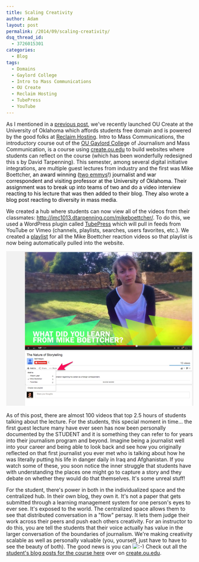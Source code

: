 ```yaml
---
title: Scaling Creativity
author: Adam
layout: post
permalink: /2014/09/scaling-creativity/
dsq_thread_id:
  - 3726015301
categories:
  - Blog
tags:
  - Domains
  - Gaylord College
  - Intro to Mass Communications
  - OU Create
  - Reclaim Hosting
  - TubePress
  - YouTube
---
```

As I mentioned in a <a href="http://adamcroom.com/2014/08/piloting-domains-via-ou-create/" target="_blank">previous post</a>, we've recently launched OU Create at the University of Oklahoma which affords students free domain and is powered by the good folks at <a href="http://www.reclaimhosting.com" target="_blank">Reclaim Hosting</a>. Intro to Mass Communications, the introductory course out of the <a href="http://ou.edu/gaylord" target="_blank">OU Gaylord Colleg</a>e of Journalism and Mass Communication, is a course using <a href="http://create.ou.edu" target="_blank">create.ou.edu</a> to build websites where students can reflect on the course (which has been wonderfully redesigned this s by David Tarpenning). This semester, among several digital initiative integrations, are multiple guest lectures from industry and the first was Mike Boettcher, <span style="color: #000000;">an award winning (<a href="http://www.ou.edu/publicaffairs/archives/OUJournalismProfessorAwardedTwoEmmys.html">two emmys</a>!) journalist and war correspondent and visiting professor at the University of Oklahoma. Their assignment was to break up into teams of two and do a video interview reacting to his lecture that was then added to their blog. They also wrote a blog post reacting to diversity in mass media.</span>

We created a hub where students can now view all of the videos from their classmates: <http://jmc1013.dtarpenning.com/mikeboettcher/>. To do this, we used a WordPress plugin called <a href="https://wordpress.org/plugins/tubepress/" target="_blank">TubePress</a> which will pull in feeds from YouTube or Vimeo (channels, playlists, searches, users favorites, etc.). We created a <a href="https://www.youtube.com/playlist?list=PLxdXPFVuwjnDHGtGCwaRaGr-goRcktVeJ" target="_blank">playlist</a> for all the Mike Boettcher reaction videos so that playlist is now being automatically pulled into the website.

[<img class="aligncenter wp-image-300" src="/uploads/2014/09/watch.jpg">][1]

As of this post, there are almost 100 videos that top 2.5 hours of students talking about the lecture. For the students, this special moment in time... the first guest lecture many have ever seen has now been personally documented by the STUDENT and it is something they can refer to for years into their journalism program and beyond. Imagine being a journalist well into your career and being able to look back and see how you originally reflected on that first journalist you ever met who is talking about how he was literally putting his life in danger daily in Iraq and Afghanistan. If you watch some of these, you soon notice the inner struggle that students have with understanding the places one might go to capture a story and they debate on whether they would do that themselves. It's some unreal stuff!

For the student, there's power in both in the individualized space and the centralized hub. In their own blog, they own it. It's not a paper that gets submitted through a learning management system for one person's eyes to ever see. It's exposed to the world. The centralized space allows them to see that distributed conversation in a "flow" persay. It lets them judge their work across their peers and push each others creativity. For an instructor to do this, you are tell the students that their voice actually has value in the larger conversation of the boundaries of journalism. We're making creativity scalable as well as personally valuable (you, yourself, just have to have to see the beauty of both). The good news is you can <img src="http://adamcroom.com/wp-includes/images/smilies/simple-smile.png" alt=":-)" class="wp-smiley" style="height: 1em; max-height: 1em;" /> Check out all the <a href="http://create.ou.edu/tag/course-introtomasscomm/" target="_blank">student's blog posts for the course here</a> over on <a href="http://create.ou.edu" target="_blank">create.ou.edu</a>.

&nbsp;

 [1]: /uploads/2014/09/watch.jpg
